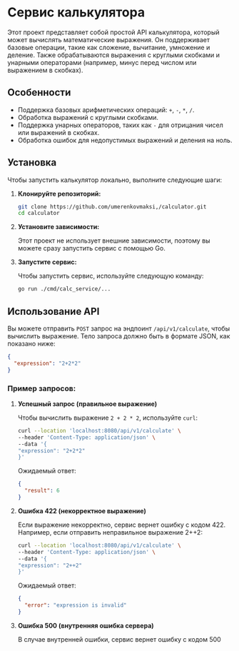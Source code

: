 # Сервис калькулятора

Этот проект представляет собой простой API калькулятора, который может вычислять математические выражения. Он поддерживает базовые операции, такие как сложение, вычитание, умножение и деление. Также обрабатываются выражения с круглыми скобками и унарными операторами (например, минус перед числом или выражением в скобках).

## Особенности

- Поддержка базовых арифметических операций: `+`, `-`, `*`, `/`.
- Обработка выражений с круглыми скобками.
- Поддержка унарных операторов, таких как `-` для отрицания чисел или выражений в скобках.
- Обработка ошибок для недопустимых выражений и деления на ноль.

## Установка

Чтобы запустить калькулятор локально, выполните следующие шаги:

1. **Клонируйте репозиторий:**

   ```bash
   git clone https://github.com/umerenkovmaksi,/calculator.git
   cd calculator
   ```

2. **Установите зависимости:**

   Этот проект не использует внешние зависимости, поэтому вы можете сразу запустить сервис с помощью Go.

3. **Запустите сервис:**

   Чтобы запустить сервис, используйте следующую команду:

   ```bash
   go run ./cmd/calc_service/...
   ```

## Использование API

Вы можете отправить `POST` запрос на эндпоинт `/api/v1/calculate`, чтобы вычислить выражение. Тело запроса должно быть в формате JSON, как показано ниже:

```json
{
  "expression": "2+2*2"
}
```

### Пример запросов:

1. **Успешный запрос (правильное выражение)**

   Чтобы вычислить выражение `2 + 2 * 2`, используйте `curl`:

   ```bash
   curl --location 'localhost:8080/api/v1/calculate' \
   --header 'Content-Type: application/json' \
   --data '{
   "expression": "2+2*2"
   }'
   ```

   Ожидаемый ответ:

   ```json
   {
     "result": 6
   }
   ```

2. **Ошибка 422 (некорректное выражение)**

   Если выражение некорректно, сервис вернет ошибку с кодом 422. Например, если отправить неправильное выражение 2++2:

   ```bash
   curl --location 'localhost:8080/api/v1/calculate' \
   --header 'Content-Type: application/json' \
   --data '{
   "expression": "2++2"
   }'

   ```

   Ожидаемый ответ:

   ```json
   {
     "error": "expression is invalid"
   }
   ```

3. **Ошибка 500 (внутренняя ошибка сервера)**

   В случае внутренней ошибки, сервис вернет ошибку с кодом 500
